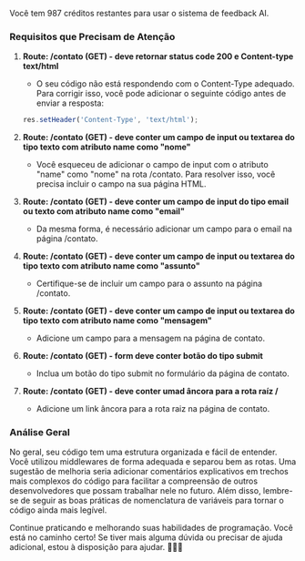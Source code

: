 Você tem 987 créditos restantes para usar o sistema de feedback AI.
### Requisitos que Precisam de Atenção

1. **Route: /contato (GET) - deve retornar status code 200 e Content-type text/html**
   - O seu código não está respondendo com o Content-Type adequado. Para corrigir isso, você pode adicionar o seguinte código antes de enviar a resposta:
  
   ```javascript
   res.setHeader('Content-Type', 'text/html');
   ```
  
2. **Route: /contato (GET) - deve conter um campo de input ou textarea do tipo texto com atributo name como "nome"**
   - Você esqueceu de adicionar o campo de input com o atributo "name" como "nome" na rota /contato. Para resolver isso, você precisa incluir o campo na sua página HTML.

3. **Route: /contato (GET) - deve conter um campo de input do tipo email ou texto com atributo name como "email"**
   - Da mesma forma, é necessário adicionar um campo para o email na página /contato.

4. **Route: /contato (GET) - deve conter um campo de input ou textarea do tipo texto com atributo name como "assunto"**
   - Certifique-se de incluir um campo para o assunto na página /contato.

5. **Route: /contato (GET) - deve conter um campo de input ou textarea do tipo texto com atributo name como "mensagem"**
   - Adicione um campo para a mensagem na página de contato.

6. **Route: /contato (GET) - form deve conter botão do tipo submit**
   - Inclua um botão do tipo submit no formulário da página de contato.

7. **Route: /contato (GET) - deve conter umad âncora para a rota raíz /**
   - Adicione um link âncora para a rota raiz na página de contato.

### Análise Geral

No geral, seu código tem uma estrutura organizada e fácil de entender. Você utilizou middlewares de forma adequada e separou bem as rotas. Uma sugestão de melhoria seria adicionar comentários explicativos em trechos mais complexos do código para facilitar a compreensão de outros desenvolvedores que possam trabalhar nele no futuro. Além disso, lembre-se de seguir as boas práticas de nomenclatura de variáveis para tornar o código ainda mais legível.

Continue praticando e melhorando suas habilidades de programação. Você está no caminho certo! Se tiver mais alguma dúvida ou precisar de ajuda adicional, estou à disposição para ajudar. 👨‍💻🚀